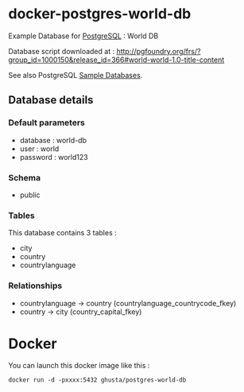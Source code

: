 # docker-postgres-world-db

Example Database for [PostgreSQL](https://www.postgresql.org/) : World DB

Database script downloaded at : http://pgfoundry.org/frs/?group_id=1000150&release_id=366#world-world-1.0-title-content

See also PostgreSQL [Sample Databases](https://wiki.postgresql.org/wiki/Sample_Databases).

## Database details

### Default parameters

- database : world-db
- user : world
- password : world123

### Schema

- public

### Tables
This database contains 3 tables :

- city
- country
- countrylanguage

### Relationships

- countrylanguage -> country (countrylanguage_countrycode_fkey)
- country -> city (country_capital_fkey)

# Docker

You can launch this docker image like this :

`docker run -d -pxxxx:5432 ghusta/postgres-world-db`
